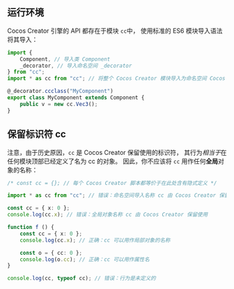 

## 运行环境

Cocos Creator 引擎的 API 都存在于模块 `cc`中，
使用标准的 ES6 模块导入语法将其导入：

```ts
import {
    Component, // 导入类 Component
    _decorator, // 导入命名空间 _decorator
} from "cc";
import * as cc from "cc"; // 将整个 Cocos Creator 模块导入为命名空间 Cocos Creator

@_decorator.ccclass("MyComponent")
export class MyComponent extends Component {
    public v = new cc.Vec3();
}
```

## 保留标识符 cc

注意，由于历史原因，`cc` 是 Cocos Creator 保留使用的标识符，
其行为*相当于*在任何模块顶部已经定义了名为 cc 的对象。
因此，你不应该将 `cc` 用作任何**全局**对象的名称：

```ts
/* const cc = {}; // 每个 Cocos Creator 脚本都等价于在此处含有隐式定义 */

import * as cc from "cc"; // 错误：命名空间导入名称 cc 由 Cocos Creator 保留使用

const cc = { x: 0 };
console.log(cc.x); // 错误：全局对象名称 cc 由 Cocos Creator 保留使用

function f () {
    const cc = { x: 0 };
    console.log(cc.x); // 正确：cc 可以用作局部对象的名称

    const o = { cc: 0 };
    console.log(o.cc); // 正确：cc 可以用作属性名
}

console.log(cc, typeof cc); // 错误：行为是未定义的
```